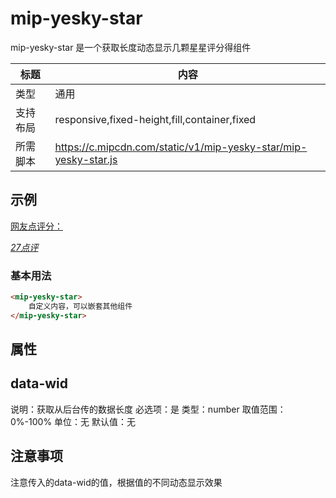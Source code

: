 # mip-yesky-star

mip-yesky-star 是一个获取长度动态显示几颗星星评分得组件

标题|内容
----|----
类型|通用
支持布局|responsive,fixed-height,fill,container,fixed
所需脚本|https://c.mipcdn.com/static/v1/mip-yesky-star/mip-yesky-star.js

## 示例
<mip-yesky-star data-wid="84.0%">
   <a href="http://wap.yesky.com/product/product/1026/1026252/comment.shtml">网友点评分：
    <p class="starbg"><span class="star"></span></p> <em>27点评</em>
   </a>
</mip-yesky-star>

### 基本用法
```html
<mip-yesky-star>
    自定义内容，可以嵌套其他组件
</mip-yesky-star>
```

## 属性
## data-wid

说明：获取从后台传的数据长度
必选项：是
类型：number
取值范围：0%-100%
单位：无
默认值：无

## 注意事项
注意传入的data-wid的值，根据值的不同动态显示效果


